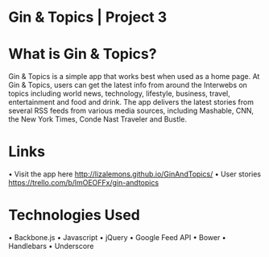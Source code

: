 Gin & Topics | Project 3
========================

What is Gin & Topics?
========================
Gin & Topics is a simple app that works best when used as a home page. 
At Gin & Topics, users can get the latest info from around the Interwebs on topics including 
world news, technology, lifestyle, business, travel, entertainment and food and drink.
The app delivers the latest stories from several RSS feeds from various media sources, including 
Mashable, CNN, the New York Times, Conde Nast Traveler and Bustle. 

Links
========================
• Visit the app here 
http://lizalemons.github.io/GinAndTopics/
• User stories 
https://trello.com/b/lmOEOFFx/gin-andtopics

Technologies Used
========================
• Backbone.js
• Javascript
• jQuery
• Google Feed API 
• Bower
• Handlebars
• Underscore 
